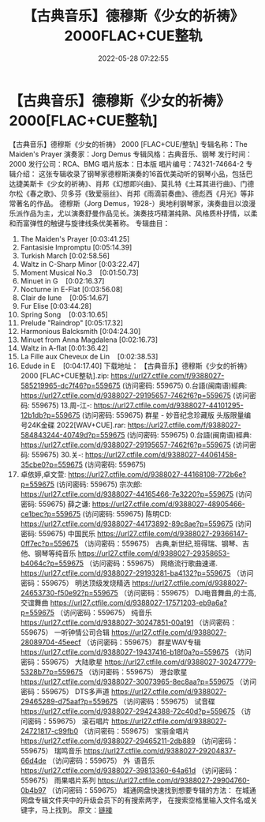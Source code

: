 ﻿---
title: 【古典音乐】德穆斯《少女的祈祷》2000FLAC+CUE整轨
date: 2022-05-28 07:22:55
categories: 古典音乐、新世纪、纯音雅乐
tags: 纯音雅乐
---
# 【古典音乐】德穆斯《少女的祈祷》2000[FLAC+CUE整轨]

【古典音乐】德穆斯《少女的祈祷》 2000
[FLAC+CUE/整轨]
专辑名称：The Maiden's
Prayer
演奏家：Jorg Demus
专辑风格：古典音乐、钢琴
发行时间：2000
发行公司：RCA、BMG
唱片版本：日本版
唱片编号：74321-74664-2
专辑介绍：
这张专辑收录了钢琴家德穆斯演奏的16首优美动听的钢琴小品，包括巴达捷美斯卡《少女的祈祷》、肖邦《幻想即兴曲》、莫扎特《土耳其进行曲》、门德尔松《春之歌》、贝多芬《致爱丽丝》、肖邦《雨滴前奏曲》、德彪西《月光》等非常著名的作品。
德穆斯（Jorg
Demus，1928-）奥地利钢琴家，演奏曲目以浪漫乐派作品为主，尤以演奏舒曼作品见长。演奏技巧精湛纯熟、风格质朴抒情，以柔和而富弹性的触键与旋律线条优美著称。
专辑曲目：
01. The Maiden's
Prayer
[0:03:41.25]
02. Fantasisie
Impromptu
[0:05:14.39]
03. Turkish
March
[0:02:58.56]
04. Waltz in C-Sharp
Minor
[0:03:22.47]
05. Moment Musical
No.3    [0:01:50.73]
06. Minuet in
G    [0:02:16.37]
07. Nocturne in
E-Flat
[0:03:56.08]
08. Clair de
Iune    [0:05:14.67]
09. Fur Elise
[0:03:44.28]
10. Spring
Song    [0:03:10.65]
11. Prelude
"Raindrop"
[0:05:17.32]
12. Harmonious
Balcksmith
[0:04:24.30]
13. Minuet from Anna
Magdalena
[0:02:16.73]
14. Waltz in
A-flat
[0:01:36.42]
15. La Fille aux Cheveux de
Lin    [0:02:38.53]
16. Edude in
E    [0:04:17.40]
下载地址：
【古典音乐】德穆斯《少女的祈祷》 2000 [FLAC+CUE整轨].zip:
https://url27.ctfile.com/f/9388027-585219965-dc7f46?p=559675
(访问密码: 559675)
0.台語(闽南语)經典: https://url27.ctfile.com/d/9388027-29195657-7462f6?p=559675
(访问密码: 559675)
13.周-江-: https://url27.ctfile.com/d/9388027-44101295-12b1db?p=559675
(访问密码: 559675)
群星 - 妙音纪念珍藏版 头版限量编号24K金碟 2022[WAV+CUE].rar: https://url27.ctfile.com/f/9388027-584843244-40749d?p=559675
(访问密码: 559675)
0.台語(闽南语)經典: https://url27.ctfile.com/d/9388027-29195657-7462f6?p=559675
(访问密码: 559675)
30.关-: https://url27.ctfile.com/d/9388027-44061458-35cbe0?p=559675
(访问密码: 559675)
34. 卓依婷,卓文萱: https://url27.ctfile.com/d/9388027-44168108-772b6e?p=559675
(访问密码: 559675)
宗次郎: https://url27.ctfile.com/d/9388027-44165466-7e3220?p=559675
(访问密码: 559675)
薛之谦: https://url27.ctfile.com/d/9388027-48905466-ce1bec?p=559675
(访问密码: 559675)
陈明CD: https://url27.ctfile.com/d/9388027-44173892-89c8ae?p=559675
(访问密码: 559675)
中国民乐
https://url27.ctfile.com/d/9388027-29366147-0ff7ec?p=559675
（访问密码：559675）
古典,新世纪,班得瑞、钢琴、吉他、钢琴等纯音乐
https://url27.ctfile.com/d/9388027-29358653-b4064c?p=559675
（访问密码：559675）
网络流行歌曲速递.
https://url27.ctfile.com/d/9388027-29193281-ba4132?p=559675
（访问密码：559675）
明达顶级发烧精选
https://url27.ctfile.com/d/9388027-24653730-f50e92?p=559675
（访问密码：559675）
DJ电音舞曲,的士高, 交谊舞曲
https://url27.ctfile.com/d/9388027-17571203-eb9a6a?p=559675
（访问密码：559675）
纯音乐
https://url27.ctfile.com/d/9388027-30247851-00a191
（访问密码：559675）
一听钟情公司合辑
https://url27.ctfile.com/d/9388027-28089704-45eecf
（访问密码：559675）
群星WAV专辑
https://url27.ctfile.com/d/9388027-19437416-b18f0a?p=559675
（访问密码：559675）
大陆歌星
https://url27.ctfile.com/d/9388027-30247779-5328b7?p=559675
（访问密码：559675）
港台歌星
https://url27.ctfile.com/d/9388027-30073965-8ec8aa?p=559675
（访问密码：559675）
DTS多声道
https://url27.ctfile.com/d/9388027-29465289-d75aaf?p=559675
（访问密码：559675）
试音碟
https://url27.ctfile.com/d/9388027-29424388-72c40d?p=559675
（访问密码：559675）
滚石唱片
https://url27.ctfile.com/d/9388027-24721817-c99fb0
（访问密码：559675）
宝丽金唱片
https://url27.ctfile.com/d/9388027-29465211-2db889
（访问密码：559675）
瑞鸣音乐
https://url27.ctfile.com/d/9388027-29204837-66d4de
（访问密码：559675）
外  语音乐
https://url27.ctfile.com/d/9388027-39813360-64a61d
（访问密码：559675）
雨果唱片系列
https://url27.ctfile.com/d/9388027-29904760-0b4b97
（访问密码：559675）
城通网盘快速找到想要专辑的方法：
在城通网盘专辑文件夹中的升级会员下的有搜索两字，
在搜索空格里输入文件名或关键字，马上找到。
原文：[链接](https://blog.sina.com.cn/s/blog_1647c7e7601030xhd.html)